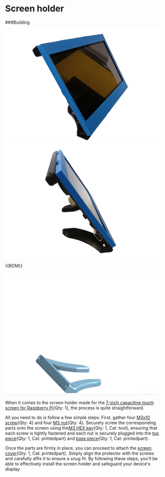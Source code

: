 # Screen holder
###Building

![](images/screens.png)
![](images/screen.png)

{{BOM}}

![](images/screened.gif)


When it comes to the screen holder made for the [7-inch capacitive touch screen for Raspberry Pi](https://es.aliexpress.com/item/1005004248297471.html?pdp_npi=2%40dis%21CLP%21CLP8.211%21CLP6.572%21%21%21%21%21%402101c5c216845279301748667e7f22%2112000028516842616%21btf&_t=pvid%3A1633c580-e52f-49bd-8d4e-dc5f8abeaa50&afTraceInfo=1005004248297471__pc__pcBridgePPC__xxxxxx__1684527930&spm=a2g0o.ppclist.product.mainProduct&gatewayAdapt=glo2esp){Qty: 1}, the process is quite straightforward. 

All you need to do is follow a few simple steps. First, gather four [M3x10 screw](mthree.md){Qty: 4} and four [M3 nut](nuts.md){Qty: 4}. Securely screw the corresponding parts onto the screen using the[M3 HEX key](hexkey.md){Qty: 1, Cat: tool}, ensuring that each screw is tightly fastened and each nut is securely plugged into the [top piece](screenholder.md){Qty: 1, Cat: printedpart} and [base piece](screenholder.md){Qty: 1, Cat: printedpart}. 

Once the parts are firmly in place, you can proceed to attach the [screen cover](screenholder.md){Qty: 1, Cat: printedpart}. 
Simply align the protector with the screws and carefully affix it to ensure a snug fit. By following these steps, you'll be able to effectively install the screen holder and safeguard your device's display.




